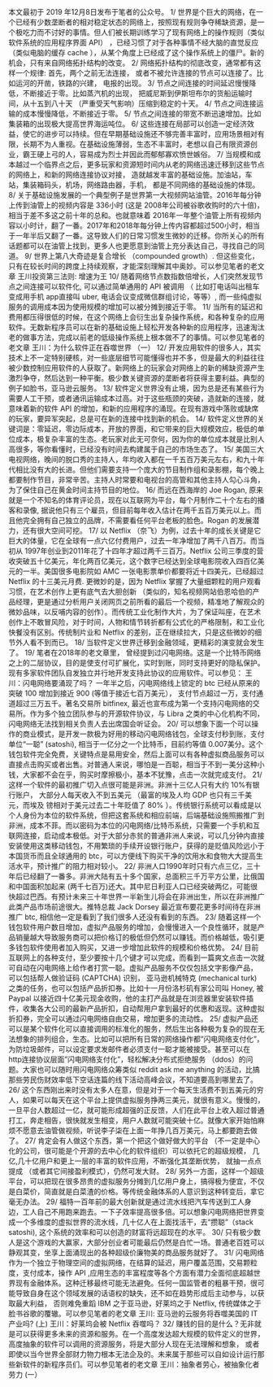 本文最初于 2019 年12月8日发布于笔者的公众号。
1/ 世界是个巨大的网络，在一个已经有少数垄断者的相对稳定状态的网络上，按照现有规则争夺稀缺资源，是一个极吃力而不讨好的事情。但人们被长期训练学习了现有网络上的操作规则（类似软件系统的应用程序界面 API） ，已经习惯了对于各种事情不经大脑的直觉反应 （类似电脑的缓存 cache ），从某个角度上已经成了这个操作系统上的僵尸。新的机会，只有来自网络拓扑结构的改变。
2/ 网络拓扑结构的彻底改变，通常都有这样一个规律:
首先，两个之前无法连接， 或者不被允许连接的节点可以连接了。比如运河的开凿，铁路的兴建， 电报的出现。
3/ 节点之间连接的时间延迟慢慢降低，不断接近于零。比如蒸汽机的出现， 把威尼斯到伊斯坦布尔的货船运输时间，从十五到八十天 （严重受天气影响）压缩到稳定的十天。
4/ 节点之间连接运输的成本慢慢降低，不断接近于零。
5/ 节点之间连接的带宽不断迅速增加。比如集装箱的出现极大提高世界海运吨位。
6/ 这些连接在局部可以创造一定经济效益，使它的进步可以持续。但在早期基础设施还不够完善丰富时，应用场景相对有限，长期不为人重视。在基础设施薄弱，生态不丰富时，老想以自己有限资源创业，霸王硬上弓的人，容易成为烈士并因此而郁郁寡欢愤世嫉俗。
7/ 当规模和成本越过一个临界点之后，更多玩家和资源短时间内从老的网络迅速迁移到这些节点的网络上，和新的网络连接协议对接， 造就越发丰富的基础设施。加油站，车站，集装箱码头，机场，网络路由器，手机， 都是不同网络的基础设施的体现。
8/ 关于基础设施发展的一个典型例子是世界第一大视频网站油管。2016年每分钟上传到油管上的视频内容是 336小时 (这是 2008年公司被谷歌收购时的六十倍)，相当于差不多这之前十年的总和。也就意味着 2016年一年整个油管上所有视频内容以小时计，翻了一番。2017年和2018年每分钟上传内容都超过500小时，相当于一年半后又翻了一番。这导致人们的日常习惯发生微妙的迁移。你所关心的所有话题都可以在油管上找到，更多人也更愿意到油管上充分表达自己，寻找自己的同道。
9/ 世界上第八大奇迹是复合增长 （compounded growth）. 但这些变化，只有在较长时间的跨度上持续观察，才能深刻理解其中奥妙。可以参见笔者的老文章
王川投资第三法则: 增速为王
10/ 随着网络节点数指数倍增长，人们突然发现节点之间连接可以软件化, 可以通过简单通用的 API 被调用 （ 比如打电话叫出租车变成用手机 app直接叫 uber, 电话会议变成微信群组讨论，等等）, 而一些纯虚拟服务的调用成本因为使用规模的增加可以被分摊到接近于零。
11/ 当所有的延迟和费用都压得很低的时候，在这个网络上会衍生出复杂操作系统，和各种复杂的应用软件。无数新程序员可以在新的基础设施上轻松开发各种新的应用程序，迅速淘汰老的做事方法，完成以前老的低级操作系统上根本做不了的事情。可以参见笔者的老文章
王川：为什么软件正在吞噬世界 （一）
12/ 开发应用软件的很多人，其实技术上不一定特别硬核，对一些底层细节可能懂得也并不多，但是最大的利益往往被少数控制应用软件的人获取了。新网络上的玩家会对网络上的新的稀缺资源产生激烈争夺，然后达到一种平衡。极少数关键资源的垄断者将获得主要利益。典型的例子如脸书，亚马逊云服务。
13/ 软件定义世界没有止境，因为总是还有某些行为需要人工干预，或者通讯运输成本过高。对于这些瓶颈的突破，造就新的连接，就意味着新的软件 API 的增加，和新的应用程序的涌现。在现有游戏中落败或缺席的玩家，要异军突起，总是可在新的连接中找到新的机会。
14/ 软件定义世界的关键词是：零延迟，零边际成本，开放的界面，和它带来的巨大规模效应，极低的单位成本，极复杂丰富的生态。老玩家对此无可奈何，因为你的单位成本就是比别人高很多，等你看懂时，已经没有时间去构建属于自己的市场生态了。
15/ 美国三大电视网络，晚间的脱口秀的主持人，年均收入都在一千五百万美元左右，和九十年代相比没有大的长进。但他们需要支持一个庞大的节目制作组和录影棚，每个晚上都要制作节目，非常辛苦。主持人时常要和电视台的高管和其他主持人勾心斗角，为了保住自己在黄金时间主持节目的地位。
16/ 而远在西海岸的 Joe Rogan, 原来就是一个不知名的体育评论员，现在以互联网为平台，每个月制作二十个左右的播客和录像, 据说他只有三个雇员，但目前每年收入估计在两千五百万美元以上。而且他完全拥有自己独立的品牌，不需要看任何平台老板的脸色。Rogan 的发展潜力，还有很大空间可挖。
17/ 以 Netflix （奈飞）为例，过去十年的成长关键是它巨大的体量，它在全球有一点六亿付费用户，过去一年净增加了两千八百万。而当初从 1997年创业到2011年花了十四年才超过两千三百万。Netflix 公司三季度的营收突破五十亿美元，年化两百亿美元，这个数字已经达到全球电影院收入四百亿美元的一半。美国很多电影院如 AMC 一张电影票单价都要将近十四美元，已经超过 Netflix 的十三美元月费. 更微妙的是，因为 Netflix 掌握了大量细颗粒的用户观看习惯，在艺术创作上更有底气去大胆创新 （类似的，知名视频网站伯恩哈伯的产品经理，更是通过分析用户关闭网页之前所看的最后一个视频，精准地了解观众的微妙品味，以反哺内容的创作）。而传统工业化制作大片，为了保证叫座，在艺术创作上不敢冒风险，对于时间，人物和情节转折都有公式化的严格限制，和工业化快餐没有区别。传统制片业和 Netflix 的差别，正在继续拉大，只是这些微妙的细节外人看不到而已。
18/ 当软件定义世界迁移到金融领域，更精彩的演变就会发生了。
19/ 笔者在2018年的老文章里， 曾经提到过闪电网络。这是一个比特币网络之上的二层协议，目的是使支付可扩展化，实时到账，同时支持更好的隐私保护。现有多家软件团队自发独立并行地开发支持此协议的应用软件。可以参见：
王川：闪电网络要涌现了吗？
一年半之后，闪电网络线上锁定的 btc 已经从原来的突破 100 增加到接近 900 (等值于接近七百万美元）， 支付节点超过一万，支付通道超过三万五千。著名交易所 bitfinex, 最近也宣布成为第一个支持闪电网络的交易所。作为多个独立团队参与的开源软件协议，与 Libra 之类的中心化机构不同，闪电网络无法找到相关负责人去出席国会听证会。
20/ 可以想象下面一个可以操作的商业模式，是开发一款极为好用的移动闪电网络钱包，全球支付秒到账，支付单位“一聪” (satoshi), 相当于一亿分之一个比特币，目前约等值 0.007美分。这个钱包软件完全免费，关键特点是易用安全，然后上面可以有各种虚拟商品服务可以直接点击购买或者出售。对普通人来说，哪怕是一百聪，相当于不到一美分这种小钱，大家都不会在乎，购买时摩擦极小，基本不犹豫，点击一次就完成支付。
21/ 这样一个软件的最初推广切入点很可能是非洲。非洲十三亿人只有大约 10%有银行账户， 大部分人每天收入不到五美元 （最富的埃及人均 GDP 也只有三千美元，而埃及 镑相对于美元过去二十年贬值了 80% ）。传统银行系统可以看成是以个人身份为本位的软件系统，但把这套系统和相应前端，后端基础设施照搬推广到非洲，成本不菲。而以密码为本位的闪电网络/比特币系统，只需要一个手机和互联网连接，启动成本极低。对于大部分赤贫的普通非洲人来说，可以几分钟内直接安装使用这类移动钱包，不用繁琐的手续开设银行账户，获得的是贬值风险远小于本国货币而且全球通用的 btc，可以方便线下购买干净的饮用水和食物大大提高生活水平，预计推广的阻力相对较小。
22/ 非洲人口1990年时只有六点三亿，三十年后已经翻了一番多。非洲大陆有五十多个国家，总面积三千万平方公里，比俄国和中国面积加起来 (两千七百万)还大。其中尼日利亚人口已经突破两亿，可能很快超过巴西。有预计未来三十年世界一半新生儿将会在非洲出生，所以在非洲推广此类产品市场前途很大。推特总裁 Jack Dorsey 最近宣布要花更多时间待在非洲推广 btc, 相信他一定是看到了我们很多人还没有看到的东西。
23/ 随着这样一个钱包软件用户数目增加，虚拟产品服务的增加，会慢慢进入一个良性循环，就是产品销量越大导致服务商可以把价格订的极低但仍然可以赚钱。而价格越低，吸引更多钱包软件使用者加入购买，又进一步增加此软件的规模和价格优势。
24/ 目前互联网上的各种支付，至少要按十几个键才可以完成，而看到一篇爽文点击一次就可自动在闪电网络上给作者打赏一聪。虚拟产品服务不仅仅包括文字影像产品， 可以包括帮人做验证码 (CAPTCHA) 识别， 亚马逊机械特克 (mechanical turk) 之类的任务，也可以包括产品折扣券。比如十一月份洛杉矶有家公司叫 Honey, 被 Paypal 以接近四十亿美元现金收购，他的主打产品就是在浏览器里安装软件插件，收集各大公司的最新产品折扣，自动帮用户拿到最好的优惠和返现。这种虚拟折扣券，完全可以通过闪电网络自由交易，增加更多的流动性。
25/ 虚拟产品还可以是某个软件化可以直接调用的标准化的服务，然后生出各种极为复杂的现在无法想象的排列组合，生态。比如可以把所有日常的网络操作都”闪电网络支付化”，为防垃圾邮件，可以设定要求发邮件者必须支付一聪才能被接受。甚至可以在 http连接协议层面”闪电网络支付化”，轻松解决分布式拒绝服务 （ddos）的问题。大家也可以随时用闪电网络众筹类似 reddit ask me anything 的活动，比搞那些劳民伤财效率低下空话连篇的线下活动高峰会议，不知道要高到哪里去了。
26/ 这个东西刚出来时没有太多人在意，但是对于一个每天生活费不到五美元的穷人，如果可以每天在这个平台上提供虚拟服务挣两三美元，就很有意义。慢慢的，一旦平台人数超过一亿，就可能形成超强的正反馈，人们在此平台上收入超过普通打工，奔走相告，很快就发生相变，用户人数就可能突破十亿。就像大家开始怕麻烦不愿意去油管做视频，听说李子柒在上面一年挣几百万美元，马上都要跑去做了。
27/ 肯定会有人做这个东西，第一个把这个做好做大的平台 （不一定是中心化的公司，很可能是个开源的去中心化的软件组织）可以依托它的超级规模， 几亿,几十亿用户和更上一层的丰富的软件应用，不断强化其垄断优势， 就抽一点点提成 （或者其它间接盈利模式），仍然可发大财。
28/ 另外一方面，这样一个超级平台，可以把现在很多昂贵的虚拟服务分摊到几亿用户身上，搞得极为便宜，不仅是白菜价，简直就是白菜渣的价格。等传统金融体系的人意识到这种转变后，拿它毫无办法。
29/ 福特一百年前的最大创新就是通过流水线把汽车传送到工人身边，工人自己不用跑来跑去。一下子效率提高很多倍。可以想象闪电网络把世界变成一个多维度的虚拟世界的流水线，几十亿人在上面找活干，去“攒聪”（stack satoshi), 这个系统的效率和可以创造的财富将远超现在的水平。
30/ 只有极少数人是这个游戏的大赢家，大部分创业者可能最后仍然是白忙一场。普通老百姓可以静观其变，坐享上面涌现出的各种超级价廉物美的商品服务就好了。
31/ 闪电网络作为一个独立于物理空间的虚拟网络，在结算的延迟，用户覆盖范围，交易颗粒度，支付成本，操作 API ,应用生态的丰富程度等各个方面有潜力全面彻底超越世界现有金融体系。这种迁移最终可能无法避免。任何一国监管者的粗暴干预，很可能导致自身在这个领域发展的话语权的缺失，还不如在趋势形成后主动参与，以获取最大利益， 否则难免重蹈 IBM 之于亚马逊，好莱坞之于 Netflix, 传统媒体之于脸书谷歌的覆辙。可以参见笔者的老文章
王川: 亚马逊的云服务将吞噬美国的 IT 产业吗? (上)
王川：好莱坞会被 Netflix 吞噬吗？
32/ 赚钱的目的是什么？无非就是可以获得更多未来的资源和服务。在一个高度发达超大规模的软件定义的世界，高度抽象的软件可以调用的资源服务，将是大部分人现在无法理解和想象， 或者即使以当今世界全部财力物力根本无法企及的。未来属于那些可以自如设计运行那些新软件的新程序员们。可以参见笔者的老文章
王川：抽象者劳心，被抽象化者劳力 (一）
